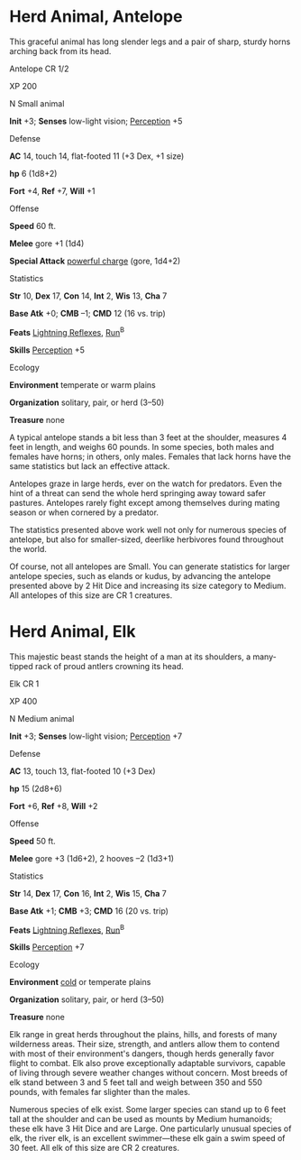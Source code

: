 # Herd Animal, Antelope

This graceful animal has long slender legs and a pair of sharp, sturdy horns arching back from its head.

Antelope CR 1/2

XP 200

N Small animal

**Init** +3; **Senses** low-light vision; [Perception](/pathfinderRPG/prd/skills/perception.html#_perception) +5

Defense

**AC** 14, touch 14, flat-footed 11 (+3 Dex, +1 size)

**hp** 6 (1d8+2)

**Fort** +4, **Ref** +7, **Will** +1

Offense

**Speed** 60 ft.

**Melee** gore +1 (1d4)

**Special Attack** [powerful charge](/pathfinderRPG/prd/monsters/universalMonsterRules.html#_powerful-charge) (gore, 1d4+2)

Statistics

**Str** 10, **Dex** 17, **Con** 14, **Int** 2, **Wis** 13, **Cha** 7

**Base Atk** +0; **CMB** –1; **CMD** 12 (16 vs. trip)

**Feats** [Lightning Reflexes](/pathfinderRPG/prd/feats.html#_lightning-reflexes), [Run](/pathfinderRPG/prd/feats.html#_run)<sup>B</sup>

**Skills** [Perception](/pathfinderRPG/prd/skills/perception.html#_perception) +5

Ecology

**Environment** temperate or warm plains

**Organization** solitary, pair, or herd (3–50)

**Treasure** none

A typical antelope stands a bit less than 3 feet at the shoulder, measures 4 feet in length, and weighs 60 pounds. In some species, both males and females have horns; in others, only males. Females that lack horns have the same statistics but lack an effective attack.

Antelopes graze in large herds, ever on the watch for predators. Even the hint of a threat can send the whole herd springing away toward safer pastures. Antelopes rarely fight except among themselves during mating season or when cornered by a predator.

The statistics presented above work well not only for numerous species of antelope, but also for smaller-sized, deerlike herbivores found throughout the world.

Of course, not all antelopes are Small. You can generate statistics for larger antelope species, such as elands or kudus, by advancing the antelope presented above by 2 Hit Dice and increasing its size category to Medium. All antelopes of this size are CR 1 creatures.

# Herd Animal, Elk

This majestic beast stands the height of a man at its shoulders, a many-tipped rack of proud antlers crowning its head.

Elk CR 1

XP 400

N Medium animal

**Init** +3; **Senses** low-light vision; [Perception](/pathfinderRPG/prd/skills/perception.html#_perception) +7

Defense

**AC** 13, touch 13, flat-footed 10 (+3 Dex)

**hp** 15 (2d8+6)

**Fort** +6, **Ref** +8, **Will** +2

Offense

**Speed** 50 ft.

**Melee** gore +3 (1d6+2), 2 hooves –2 (1d3+1)

Statistics

**Str** 14, **Dex** 17, **Con** 16, **Int** 2, **Wis** 15, **Cha** 7

**Base Atk** +1; **CMB** +3; **CMD** 16 (20 vs. trip)

**Feats** [Lightning Reflexes](/pathfinderRPG/prd/feats.html#_lightning-reflexes), [Run](/pathfinderRPG/prd/feats.html#_run)<sup>B</sup>

**Skills** [Perception](/pathfinderRPG/prd/skills/perception.html#_perception) +7

Ecology

**Environment** [cold](/pathfinderRPG/prd/monsters/creatureTypes.html#_cold-subtype) or temperate plains

**Organization** solitary, pair, or herd (3–50)

**Treasure** none

Elk range in great herds throughout the plains, hills, and forests of many wilderness areas. Their size, strength, and antlers allow them to contend with most of their environment's dangers, though herds generally favor flight to combat. Elk also prove exceptionally adaptable survivors, capable of living through severe weather changes without concern. Most breeds of elk stand between 3 and 5 feet tall and weigh between 350 and 550 pounds, with females far slighter than the males.

Numerous species of elk exist. Some larger species can stand up to 6 feet tall at the shoulder and can be used as mounts by Medium humanoids; these elk have 3 Hit Dice and are Large. One particularly unusual species of elk, the river elk, is an excellent swimmer—these elk gain a swim speed of 30 feet. All elk of this size are CR 2 creatures.

